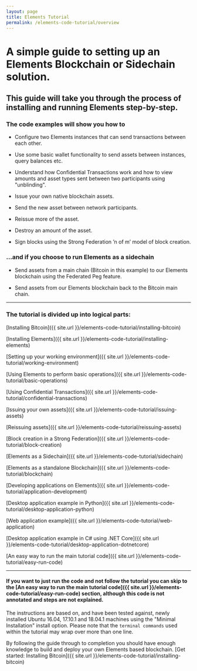 ```yaml
---
layout: page
title: Elements Tutorial
permalink: /elements-code-tutorial/overview
---
```


# A simple guide to setting up an Elements Blockchain or Sidechain solution.

## This guide will take you through the process of installing and running Elements step-by-step. 

### The code examples will show you how to

* Configure two Elements instances that can send transactions between each other.

* Use some basic wallet functionality to send assets between instances, query balances etc.

* Understand how Confidential Transactions work and how to view amounts and asset types sent between two participants using "unblinding".

* Issue your own native blockchain assets.

* Send the new asset between network participants.

* Reissue more of the asset.

* Destroy an amount of the asset.

* Sign blocks using the Strong Federation ’n of m’ model of block creation.

### ...and if you choose to run Elements as a sidechain

* Send assets from a main chain (Bitcoin in this example) to our Elements blockchain using the Federated Peg feature.

* Send assets from our Elements blockchain back to the Bitcoin main chain.

* * * 

### The tutorial is divided up into logical parts:

[Installing Bitcoin]({{ site.url }}/elements-code-tutorial/installing-bitcoin)

[Installing Elements]({{ site.url }}/elements-code-tutorial/installing-elements)

[Setting up your working environment]({{ site.url }}/elements-code-tutorial/working-environment)

[Using Elements to perform basic operations]({{ site.url }}/elements-code-tutorial/basic-operations)

[Using Confidential Transactions]({{ site.url }}/elements-code-tutorial/confidential-transactions)

[Issuing your own assets]({{ site.url }}/elements-code-tutorial/issuing-assets)

[Reissuing assets]({{ site.url }}/elements-code-tutorial/reissuing-assets)

[Block creation in a Strong Federation]({{ site.url }}/elements-code-tutorial/block-creation)

[Elements as a Sidechain]({{ site.url }}/elements-code-tutorial/sidechain)

[Elements as a standalone Blockchain]({{ site.url }}/elements-code-tutorial/blockchain)

[Developing applications on Elements]({{ site.url }}/elements-code-tutorial/application-development)

[Desktop application example in Python]({{ site.url }}/elements-code-tutorial/desktop-application-python)

[Web application example]({{ site.url }}/elements-code-tutorial/web-application)

[Desktop application example in C# using .NET Core]({{ site.url }}/elements-code-tutorial/desktop-application-dotnetcore)

[An easy way to run the main tutorial code]({{ site.url }}/elements-code-tutorial/easy-run-code)

* * * 

#### If you want to just run the code and not follow the tutorial you can skip to the [An easy way to run the main tutorial code]({{ site.url }}/elements-code-tutorial/easy-run-code) section, although this code is not annotated and steps are not explained.

The instructions are based on, and have been tested against, newly installed Ubuntu 16.04, 17.10.1 and 18.04.1 machines using the "Minimal Installation" install option. Please note that the `terminal commands` used within the tutorial may wrap over more than one line.

By following the guide through to completion you should have enough knowledge to build and deploy your own Elements based blockchain. [Get started: Installing Bitcoin]({{ site.url }}/elements-code-tutorial/installing-bitcoin)
